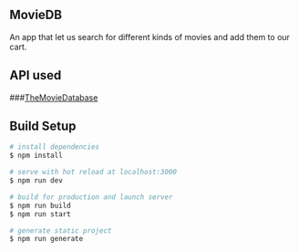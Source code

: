 ## MovieDB

An app that let us search for different kinds of movies and add them to our cart.

## API used

###[TheMovieDatabase](https://developers.themoviedb.org/3/getting-started/introduction)

## Build Setup

```bash
# install dependencies
$ npm install

# serve with hot reload at localhost:3000
$ npm run dev

# build for production and launch server
$ npm run build
$ npm run start

# generate static project
$ npm run generate

